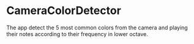 # CameraColorDetector

The app detect the 5 most common colors from the camera and playing their notes according to their frequency in lower octave.
